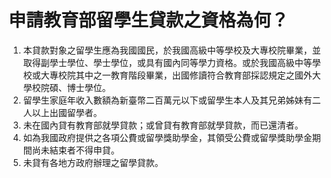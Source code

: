 # 申請教育部留學生貸款之資格為何？

  1. 本貸款對象之留學生應為我國國民，於我國高級中等學校及大專校院畢業，並取得副學士學位、學士學位，或具有國內同等學力資格。或於我國高級中等學校或大專校院其中之一教育階段畢業，出國修讀符合教育部採認規定之國外大學校院碩、博士學位。
  2. 留學生家庭年收入數額為新臺幣二百萬元以下或留學生本人及其兄弟姊妹有二人以上出國留學者。
  3. 未在國內貸有教育部就學貸款；或曾貸有教育部就學貸款，而已還清者。
  4. 如為我國政府提供之各項公費或留學獎助學金，其領受公費或留學獎助學金期間尚未結束者不得申貸。
  5. 未貸有各地方政府辦理之留學貸款。


